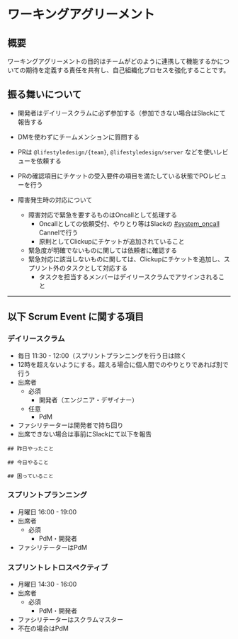# ワーキングアグリーメント

## 概要

ワーキングアグリーメントの目的はチームがどのように連携して機能するかについての期待を定義する責任を共有し、自己組織化プロセスを強化することです。

## 振る舞いについて

- 開発者はデイリースクラムに必ず参加する（参加できない場合はSlackにて報告する
- DMを使わずにチームメンションに質問する
- PRは `@lifestyledesign/{team}`, `@lifestyledesign/server` などを使いレビューを依頼する
- PRの確認項目にチケットの受入要件の項目を満たしている状態でPOレビューを行う

- 障害発生時の対応について
    - 障害対応で緊急を要するものはOncallとして処理する
        - Oncallとしての依頼受付、やりとり等はSlackの [#system_oncall](https://lsd-dev.slack.com/archives/C2YRK6ADC) Cannelで行う
        - 原則としてClickupにチケットが追加されていること
    - 緊急度が明確でないものに関しては依頼者に確認する
    - 緊急対応に該当しないものに関しては、Clickupにチケットを追加し、スプリント外のタスクとして対応する
        - タスクを担当するメンバーはデイリースクラムでアサインされること

---

## 以下 Scrum Event に関する項目

### デイリースクラム

- 毎日 11:30 - 12:00（スプリントプランニングを行う日は除く
- 12時を超えないようにする。超える場合に個人間でのやりとりであれば別で行う
- 出席者
    - 必須
        - 開発者（エンジニア・デザイナー）
    - 任意
        - PdM
- ファシリテーターは開発者で持ち回り
- 出席できない場合は事前にSlackにて以下を報告

```
## 昨日やったこと

## 今日やること

## 困っていること
```

### スプリントプランニング

- 月曜日 16:00 - 19:00
- 出席者
    - 必須
        - PdM・開発者
- ファシリテーターはPdM

### スプリントレトロスペクティブ

- 月曜日 14:30 - 16:00
- 出席者
    - 必須
        - PdM・開発者
- ファシリテーターはスクラムマスター
- 不在の場合はPdM